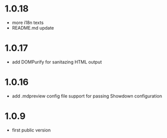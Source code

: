 # 1.0.18
- more i18n texts
- README.md update

# 1.0.17
- add DOMPurify for sanitazing HTML output

# 1.0.16
- add .mdpreview config file support for passing Showdown configuration

# 1.0.9
- first public version